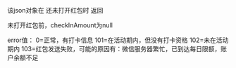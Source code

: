 该json对象在  还未打开红包时  返回

未打开红包前，checkInAmount为null

error值：
0=正常，有打卡信息
101=在活动期内，但没有打卡资格
102=未在活动期内
103=红包发送失败，可能的原因有：微信服务器繁忙，已到达每日限额，账户余额不足
